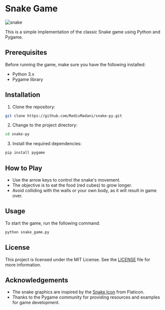 # Snake Game

![snake](https://github.com/RedisMadani/snake-py/assets/136177376/1d11fb5d-3278-460a-a49d-6b8e05029f3b)

This is a simple implementation of the classic Snake game using Python and Pygame.

## Prerequisites

Before running the game, make sure you have the following installed:

- Python 3.x
- Pygame library

## Installation

1. Clone the repository:

```bash
git clone https://github.com/RedisMadani/snake-py.git
```

2. Change to the project directory:

```bash
cd snake-py
```

3. Install the required dependencies:

```bash
pip install pygame
```

## How to Play

- Use the arrow keys to control the snake's movement.
- The objective is to eat the food (red cubes) to grow longer.
- Avoid colliding with the walls or your own body, as it will result in game over.

## Usage

To start the game, run the following command:

```bash
python snake_game.py
```

## License

This project is licensed under the MIT License. See the [LICENSE](LICENSE) file for more information.

## Acknowledgements

- The snake graphics are inspired by the [Snake Icon](https://www.flaticon.com/free-icon/snake_599674) from Flaticon.
- Thanks to the Pygame community for providing resources and examples for game development.
